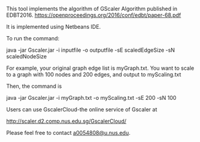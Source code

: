 This tool implements the algorithm of GScaler Algorithm published in EDBT2016.
https://openproceedings.org/2016/conf/edbt/paper-68.pdf
 
It is implemented using Netbeans IDE.

To run the command:

java -jar Gscaler.jar -i inputfile -o outputfile -sE scaledEdgeSize -sN scaledNodeSize

For example, your original graph edge list is myGraph.txt.
You want to scale to a graph with 100 nodes and 200 edges, and output to myScaling.txt

Then, the command is 

java -jar Gscaler.jar -i myGraph.txt -o myScaling.txt -sE 200 -sN 100


Users can use GscalerCloud-the online service of Gscaler at

http://scaler.d2.comp.nus.edu.sg/GscalerCloud/



Please feel free to contact a0054808@u.nus.edu.
